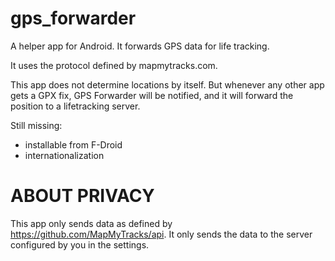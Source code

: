 # gps_forwarder
A helper app for Android. It forwards GPS data for life tracking.

It  uses the protocol defined by mapmytracks.com.

This app does not determine locations by itself. But whenever any other app gets a GPX fix, GPS Forwarder will be notified, and it will forward the position to a lifetracking server.

Still missing:
- installable from F-Droid
- internationalization

ABOUT PRIVACY
=============

This app only sends data as defined by https://github.com/MapMyTracks/api. It only sends the data
to the server configured by you in the settings.
